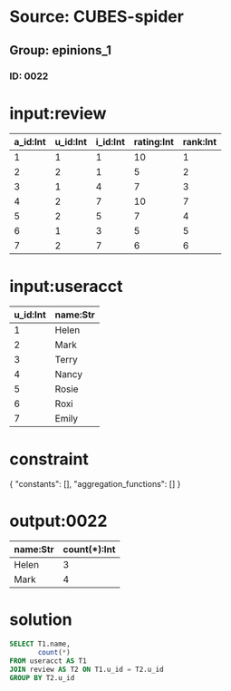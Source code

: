 # Source: CUBES-spider
## Group: epinions_1
### ID: 0022

# input:review

| a_id:Int | u_id:Int | i_id:Int | rating:Int | rank:Int |
|---|---|---|---|---|
| 1 | 1 | 1 | 10 | 1 |
| 2 | 2 | 1 | 5 | 2 |
| 3 | 1 | 4 | 7 | 3 |
| 4 | 2 | 7 | 10 | 7 |
| 5 | 2 | 5 | 7 | 4 |
| 6 | 1 | 3 | 5 | 5 |
| 7 | 2 | 7 | 6 | 6 |

# input:useracct

| u_id:Int | name:Str |
|---|---|
| 1 | Helen |
| 2 | Mark |
| 3 | Terry |
| 4 | Nancy |
| 5 | Rosie |
| 6 | Roxi |
| 7 | Emily |

# constraint

{
  "constants": [],
  "aggregation_functions": []
}

# output:0022

| name:Str | count(*):Int |
|---|---|
| Helen | 3 |
| Mark | 4 |

# solution

```sql
SELECT T1.name,
       count(*)
FROM useracct AS T1
JOIN review AS T2 ON T1.u_id = T2.u_id
GROUP BY T2.u_id
```
